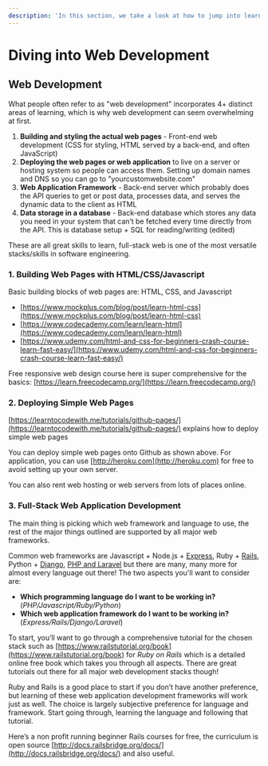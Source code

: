 ```yaml
---
description: 'In this section, we take a look at how to jump into learning web development.'
---
```


# Diving into Web Development

## Web Development

What people often refer to as "web development" incorporates 4+ distinct areas of learning, which is why web development can seem overwhelming at first.

1. **Building and styling the actual web pages** - Front-end web development \(CSS for styling, HTML served by a back-end, and often JavaScript\)
2. **Deploying the web pages or web application** to live on a server or hosting system so people can access them. Setting up domain names and DNS so you can go to "yourcustomwebsite.com"
3. **Web Application Framework** - Back-end server which probably does the API queries to get or post data, processes data, and serves the dynamic data to the client as HTML
4. **Data storage in a database** - Back-end database which stores any data you need in your system that can’t be fetched every time directly from the API. This is database setup + SQL for reading/writing \(edited\)

These are all great skills to learn, full-stack web is one of the most versatile stacks/skills in software engineering.

### 1. Building Web Pages with HTML/CSS/Javascript

Basic building blocks of web pages are: HTML, CSS, and Javascript

* [https://www.mockplus.com/blog/post/learn-html-css](https://www.mockplus.com/blog/post/learn-html-css)
* [https://www.codecademy.com/learn/learn-html](https://www.codecademy.com/learn/learn-html)
* [https://www.udemy.com/html-and-css-for-beginners-crash-course-learn-fast-easy/](https://www.udemy.com/html-and-css-for-beginners-crash-course-learn-fast-easy/)

Free responsive web design course here is super comprehensive for the basics: [https://learn.freecodecamp.org/](https://learn.freecodecamp.org/)

### 2. Deploying Simple Web Pages

[https://learntocodewith.me/tutorials/github-pages/](https://learntocodewith.me/tutorials/github-pages/) explains how to deploy simple web pages

You can deploy simple web pages onto Github as shown above. For application, you can use [http://heroku.com](http://heroku.com) for free to avoid setting up your own server.

You can also rent web hosting or web servers from lots of places online.

### 3. Full-Stack Web Application Development

The main thing is picking which web framework and language to use, the rest of the major things outlined are supported by all major web frameworks. 

Common web frameworks are Javascript + Node.js + [Express](https://expressjs.com/), Ruby + [Rails](https://rubyonrails.org/), Python + [Django](https://rubyonrails.org/), [PHP and Laravel](https://laravel.com/) but there are many, many more for almost every language out there! The two aspects you'll want to consider are:

* **Which programming language do I want to be working in?** \(_PHP/Javascript/Ruby/Python_\)
* **Which web application framework do I want to be working in?** \(_Express/Rails/Django/Laravel_\)

To start, you’ll want to go through a comprehensive tutorial for the chosen stack such as [https://www.railstutorial.org/book](https://www.railstutorial.org/book) for _Ruby on Rails_ which is a detailed online free book which takes you through all aspects. There are great tutorials out there for all major web development stacks though!

Ruby and Rails is a good place to start if you don’t have another preference, but learning of these web application development frameworks will work just as well. The choice is largely subjective preference for language and framework. Start going through, learning the language and following that tutorial.

Here’s a non profit running beginner Rails courses for free, the curriculum is open source [http://docs.railsbridge.org/docs/](http://docs.railsbridge.org/docs/) and also useful.

